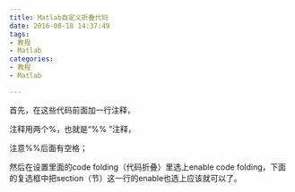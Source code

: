 ```yaml
---
title: Matlab自定义折叠代码
date: 2016-08-18 14:37:49
tags:
- 教程
- Matlab
categories:
- 教程
- Matlab

---
```


首先，在这些代码前面加一行注释，

注释用两个%，也就是“%% ”注释，

注意%%后面有空格；

然后在设置里面的code folding（代码折叠）里选上enable code folding，下面的复选框中把section（节）这一行的enable也选上应该就可以了。
